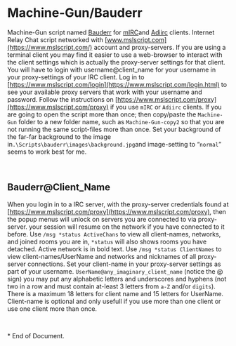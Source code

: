 Machine-Gun/Bauderr
===================

Machine-Gun script named [Bauderr](https://www.mslscript.com) for
[mIRC](https://www.mirc.com/get.html)and
[Adiirc](https://adiirc.com/download.php) clients. Internet Relay Chat script
networked with [www.mslscript.com](https://www.mslscript.com/) account and
proxy-servers. If you are using a terminal client you may find it easier to use
a web-browser to interact with the client settings which is actually the
proxy-server settings for that client. You will have to login with
username\@client_name for your username in your proxy-settings of your IRC
client. Log in to
[https://www.mslscript.com/login](https://www.mslscript.com/login.html) to see
your available proxy servers that work with your username and password. Follow
the instructions on
[https://www.mslscript.com/proxy](https://www.mslscript.com/proxy) if you use
`mIRC` or `Adiirc` clients. If you are going to open the script more than once;
then copy/paste the `Machine-Gun` folder to a new folder name, such as
`Machine-Gun-copy2` so that you are not running the same script-files more than
once. Set your background of the far-far background to the image in`
.\Scripts\bauderr\images\background.jpg `and image-setting to “`normal`” seems
to work best for me.

 

Bauderr\@Client_Name
--------------------

When you login in to a IRC server, with the proxy-server credentials found at
[https://www.mslscript.com/proxy](https://www.mslscript.com/proxy), then the
popup menus will unlock on servers you are connected to via proxy-server. your
session will resume on the network if you have connected to it before. Use `/msg
*status ActiveChans` to view all client-names, networks, and joined rooms you
are in, `*status` will also shows rooms you have detached. Active network is in
bold text. Use `/msg *status ClientNames` to view client-names/UserName and
networks and nicknames of all proxy-server connections. Set your client-name in
your proxy-server settings as part of your username.
`UserName@any_imaginary_client_name` (notice the \@ sign) you may put any
alphabetic letters and underscores and hyphens (not two in a row and must
contain at-least 3 letters from `a-Z` and/or `digits`). There is a maximum 18
letters for client name and 15 letters for UserName. Client-name is optional and
only usefull if you use more than one client or use one client more than once.

 

\* End of Document.
